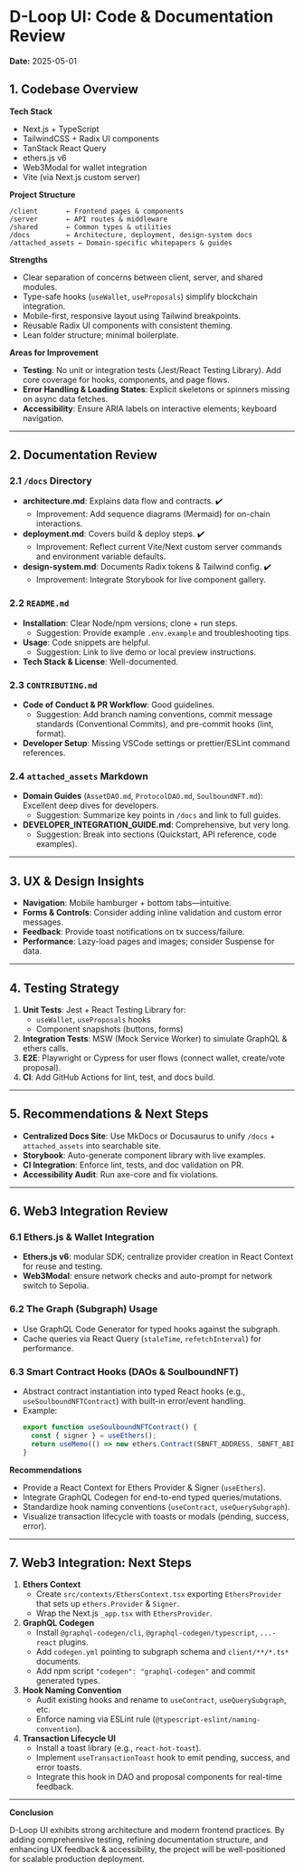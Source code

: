 # D-Loop UI: Code & Documentation Review

**Date:** 2025-05-01

## 1. Codebase Overview

**Tech Stack**
- Next.js + TypeScript
- TailwindCSS + Radix UI components
- TanStack React Query
- ethers.js v6
- Web3Modal for wallet integration
- Vite (via Next.js custom server)

**Project Structure**
```
/client       ← Frontend pages & components
/server       ← API routes & middleware
/shared       ← Common types & utilities
/docs         ← Architecture, deployment, design-system docs
/attached_assets ← Domain-specific whitepapers & guides
```

**Strengths**
- Clear separation of concerns between client, server, and shared modules.
- Type-safe hooks (`useWallet`, `useProposals`) simplify blockchain integration.
- Mobile-first, responsive layout using Tailwind breakpoints.
- Reusable Radix UI components with consistent theming.
- Lean folder structure; minimal boilerplate.

**Areas for Improvement**
- **Testing**: No unit or integration tests (Jest/React Testing Library). Add core coverage for hooks, components, and page flows.
- **Error Handling & Loading States**: Explicit skeletons or spinners missing on async data fetches.
- **Accessibility**: Ensure ARIA labels on interactive elements; keyboard navigation.

---

## 2. Documentation Review

### 2.1 `/docs` Directory

- **architecture.md**: Explains data flow and contracts. ✔️  
  - Improvement: Add sequence diagrams (Mermaid) for on-chain interactions.
- **deployment.md**: Covers build & deploy steps. ✔️  
  - Improvement: Reflect current Vite/Next custom server commands and environment variable defaults.
- **design-system.md**: Documents Radix tokens & Tailwind config. ✔️  
  - Improvement: Integrate Storybook for live component gallery.

### 2.2 `README.md`

- **Installation**: Clear Node/npm versions; clone + run steps.  
  - Suggestion: Provide example `.env.example` and troubleshooting tips.
- **Usage**: Code snippets are helpful.  
  - Suggestion: Link to live demo or local preview instructions.
- **Tech Stack & License**: Well-documented.

### 2.3 `CONTRIBUTING.md`

- **Code of Conduct & PR Workflow**: Good guidelines.  
  - Suggestion: Add branch naming conventions, commit message standards (Conventional Commits), and pre-commit hooks (lint, format).
- **Developer Setup**: Missing VSCode settings or prettier/ESLint command references.

### 2.4 `attached_assets` Markdown

- **Domain Guides** (`AssetDAO.md`, `ProtocolDAO.md`, `SoulboundNFT.md`): Excellent deep dives for developers.  
  - Suggestion: Summarize key points in `/docs` and link to full guides.
- **DEVELOPER_INTEGRATION_GUIDE.md**: Comprehensive, but very long.  
  - Suggestion: Break into sections (Quickstart, API reference, code examples).

---

## 3. UX & Design Insights

- **Navigation**: Mobile hamburger + bottom tabs—intuitive.
- **Forms & Controls**: Consider adding inline validation and custom error messages.
- **Feedback**: Provide toast notifications on tx success/failure.
- **Performance**: Lazy-load pages and images; consider Suspense for data.

---

## 4. Testing Strategy

1. **Unit Tests**: Jest + React Testing Library for:
   - `useWallet`, `useProposals` hooks
   - Component snapshots (buttons, forms)
2. **Integration Tests**: MSW (Mock Service Worker) to simulate GraphQL & ethers calls.
3. **E2E**: Playwright or Cypress for user flows (connect wallet, create/vote proposal).
4. **CI**: Add GitHub Actions for lint, test, and docs build.

---

## 5. Recommendations & Next Steps

- **Centralized Docs Site**: Use MkDocs or Docusaurus to unify `/docs` + `attached_assets` into searchable site.
- **Storybook**: Auto-generate component library with live examples.
- **CI Integration**: Enforce lint, tests, and doc validation on PR.
- **Accessibility Audit**: Run axe-core and fix violations.

---

## 6. Web3 Integration Review

### 6.1 Ethers.js & Wallet Integration
- **Ethers.js v6**: modular SDK; centralize provider creation in React Context for reuse and testing.
- **Web3Modal**: ensure network checks and auto-prompt for network switch to Sepolia.

### 6.2 The Graph (Subgraph) Usage
- Use GraphQL Code Generator for typed hooks against the subgraph.
- Cache queries via React Query (`staleTime`, `refetchInterval`) for performance.

### 6.3 Smart Contract Hooks (DAOs & SoulboundNFT)
- Abstract contract instantiation into typed React hooks (e.g., `useSoulboundNFTContract`) with built-in error/event handling.
- Example:
  ```ts
  export function useSoulboundNFTContract() {
    const { signer } = useEthers();
    return useMemo(() => new ethers.Contract(SBNFT_ADDRESS, SBNFT_ABI, signer), [signer]);
  }
  ```

**Recommendations**
- Provide a React Context for Ethers Provider & Signer (`useEthers`).
- Integrate GraphQL Codegen for end-to-end typed queries/mutations.
- Standardize hook naming conventions (`useContract`, `useQuerySubgraph`).
- Visualize transaction lifecycle with toasts or modals (pending, success, error).

---

## 7. Web3 Integration: Next Steps

1. **Ethers Context**
   - Create `src/contexts/EthersContext.tsx` exporting `EthersProvider` that sets up `ethers.Provider` & `Signer`.
   - Wrap the Next.js `_app.tsx` with `EthersProvider`.
2. **GraphQL Codegen**
   - Install `@graphql-codegen/cli`, `@graphql-codegen/typescript`, `...-react` plugins.
   - Add `codegen.yml` pointing to subgraph schema and `client/**/*.ts*` documents.
   - Add npm script `"codegen": "graphql-codegen"` and commit generated types.
3. **Hook Naming Convention**
   - Audit existing hooks and rename to `useContract`, `useQuerySubgraph`, etc.
   - Enforce naming via ESLint rule (`@typescript-eslint/naming-convention`).
4. **Transaction Lifecycle UI**
   - Install a toast library (e.g., `react-hot-toast`).
   - Implement `useTransactionToast` hook to emit pending, success, and error toasts.
   - Integrate this hook in DAO and proposal components for real-time feedback.

---

**Conclusion**

D-Loop UI exhibits strong architecture and modern frontend practices. By adding comprehensive testing, refining documentation structure, and enhancing UX feedback & accessibility, the project will be well-positioned for scalable production deployment.
